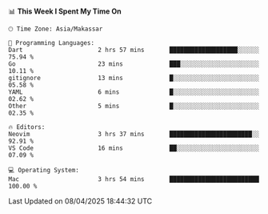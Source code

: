 <!--START_SECTION:waka-->
📊 **This Week I Spent My Time On** 

```text
🕑︎ Time Zone: Asia/Makassar

💬 Programming Languages: 
Dart                     2 hrs 57 mins       ███████████████████░░░░░░   75.94 % 
Go                       23 mins             ███░░░░░░░░░░░░░░░░░░░░░░   10.11 % 
gitignore                13 mins             █░░░░░░░░░░░░░░░░░░░░░░░░   05.58 % 
YAML                     6 mins              █░░░░░░░░░░░░░░░░░░░░░░░░   02.62 % 
Other                    5 mins              █░░░░░░░░░░░░░░░░░░░░░░░░   02.35 % 

🔥 Editors: 
Neovim                   3 hrs 37 mins       ███████████████████████░░   92.91 % 
VS Code                  16 mins             ██░░░░░░░░░░░░░░░░░░░░░░░   07.09 % 

💻 Operating System: 
Mac                      3 hrs 54 mins       █████████████████████████   100.00 % 
```


 Last Updated on 08/04/2025 18:44:32 UTC
<!--END_SECTION:waka-->
